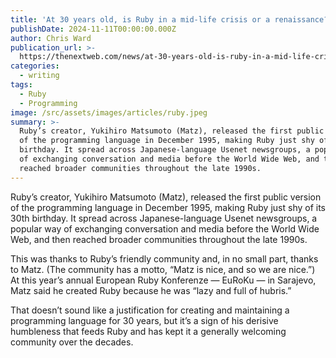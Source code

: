 ```yaml
---
title: 'At 30 years old, is Ruby in a mid-life crisis or a renaissance?'
publishDate: 2024-11-11T00:00:00.000Z
author: Chris Ward
publication_url: >-
  https://thenextweb.com/news/at-30-years-old-is-ruby-in-a-mid-life-crisis-or-a-renaissance
categories:
  - writing
tags:
  - Ruby
  - Programming
image: /src/assets/images/articles/ruby.jpeg
summary: >-
  Ruby’s creator, Yukihiro Matsumoto (Matz), released the first public version
  of the programming language in December 1995, making Ruby just shy of its 30th
  birthday. It spread across Japanese-language Usenet newsgroups, a popular way
  of exchanging conversation and media before the World Wide Web, and then
  reached broader communities throughout the late 1990s.
---
```


Ruby’s creator, Yukihiro Matsumoto (Matz), released the first public version of the programming language in December 1995, making Ruby just shy of its 30th birthday. It spread across Japanese-language Usenet newsgroups, a popular way of exchanging conversation and media before the World Wide Web, and then reached broader communities throughout the late 1990s.

This was thanks to Ruby’s friendly community and, in no small part, thanks to Matz. (The community has a motto, “Matz is nice, and so we are nice.”) At this year’s annual European Ruby Konferenze — EuRoKu — in Sarajevo, Matz said he created Ruby because he was “lazy and full of hubris.”

That doesn’t sound like a justification for creating and maintaining a programming language for 30 years, but it’s a sign of his derisive humbleness that feeds Ruby and has kept it a generally welcoming community over the decades.
